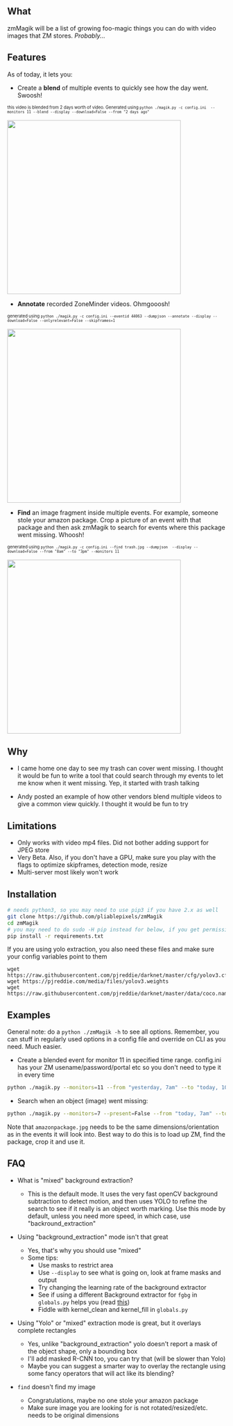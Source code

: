 What
----
zmMagik will be a list of growing foo-magic things you can do with video images that ZM stores. _Probably..._

Features
---------
As of today, it lets you:

* Create a **blend** of multiple events to quickly see how the day went. Swoosh!

<sub><sup>this video is blended from 2 days worth of video. Generated using `python ./magik.py -c config.ini  --monitors 11 --blend --display --download=False --from "2 days ago"`</sup></sub>

<img src='https://github.com/pliablepixels/zmMagik/blob/master/sample/1.gif' width=400px />

* **Annotate** recorded ZoneMinder videos. Ohmgooosh!

<sub><sup>generated using `python ./magik.py -c config.ini --eventid 44063 --dumpjson --annotate --display --download=False --onlyrelevant=False --skipframes=1`</sup></sub>

<img src='https://github.com/pliablepixels/zmMagik/blob/master/sample/3.gif' width=400px>

* **Find** an image fragment inside multiple events. For example, someone stole your amazon package. Crop a picture of an event with that package and then ask zmMagik to search for events where this package went missing. Whoosh!

<sub><sup>generated using `python ./magik.py -c config.ini --find trash.jpg --dumpjson  --display --download=False --from "8am" --to "3pm" --monitors 11`</sup></sub>

<img src='https://github.com/pliablepixels/zmMagik/blob/master/sample/2.jpg' width=400px />

Why
----
* I came home one day to see my trash can cover went missing. I thought it would be fun to write a tool that could search through my events to let me know when it went missing. Yep, it started with trash talking

* Andy posted an example of how other vendors blend multiple videos to give a common view quickly. I thought it would be fun to try

Limitations
------------
* Only works with video mp4 files. Did not bother adding support for JPEG store
* Very Beta. Also, if you don't have a GPU, make sure you play with the flags to optimize skipframes, detection mode, resize
* Multi-server most likely won't work

Installation
------------

```bash
# needs python3, so you may need to use pip3 if you have 2.x as well
git clone https://github.com/pliablepixels/zmMagik
cd zmMagik
# you may need to do sudo -H pip instead for below, if you get permission errors
pip install -r requirements.txt
```

If you are using yolo extraction, you also need these files and make sure your config variables point to them
```
wget https://raw.githubusercontent.com/pjreddie/darknet/master/cfg/yolov3.cfg
wget https://pjreddie.com/media/files/yolov3.weights
wget https://raw.githubusercontent.com/pjreddie/darknet/master/data/coco.names
```


Examples
---------

General note: do a `python ./zmMagik -h` to see all options. Remember, you can stuff in regularly used options in a config file and override on CLI as you need. Much easier.

* Create a blended event for monitor 11 in specified time range. config.ini has your ZM usename/password/portal etc so you don't need to type it in every time

```bash
python ./magik.py --monitors=11 --from "yesterday, 7am" --to "today, 10am" --blend -c config.ini
```

* Search when an object (image) went missing:

```bash
python ./magik.py --monitors=7 --present=False --from "today, 7am" --to "today, 7pm" --find "amazonpackage.jpg" -c config.ini
```

Note that `amazonpackage.jpg` needs to be the same dimensions/orientation as in the events it will look into. Best way to do this is to load up ZM, find the package, crop it and use it.


FAQ
-----

* What is "mixed" background extraction?
  * This is the default mode. It uses the very fast openCV background subtraction to detect motion, and then uses YOLO to refine the search to see if it really is an object worth marking. Use this mode by default, unless you need more speed, in which case, use "backround_extraction"

* Using "background_extraction" mode isn't that great
  * Yes, that's why you should use "mixed"
  * Some tips:
    * Use masks to restrict area
    * Use `--display` to see what is going on, look at frame masks and output
    * Try changing the learning rate of the background extractor
    * See if using a different Background extractor for `fgbg` in `globals.py` helps you (read [this](https://docs.opencv.org/3.3.0/d2/d55/group__bgsegm.html#gae561c9701970d0e6b35ec12bae149814))
    * Fiddle with kernel_clean and kernel_fill in `globals.py`
* Using "Yolo" or "mixed" extraction mode is great, but it overlays complete rectangles
  * Yes, unlike "background_extraction" yolo doesn't report a mask of the object shape, only a bounding box
  * I'll add masked R-CNN too, you can try that (will be slower than Yolo)
  * Maybe you can suggest a smarter way to overlay the rectangle using some fancy operators that will act like its blending?

* `find` doesn't find my image
  * Congratulations, maybe no one stole your amazon package
  * Make sure image you are looking for is not rotated/resized/etc. needs to be original dimensions

